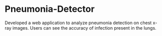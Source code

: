 # Pneumonia-Detector
Developed a web application to analyze pneumonia detection on chest x-ray images.  Users can see the accuracy of infection present in the lungs.
